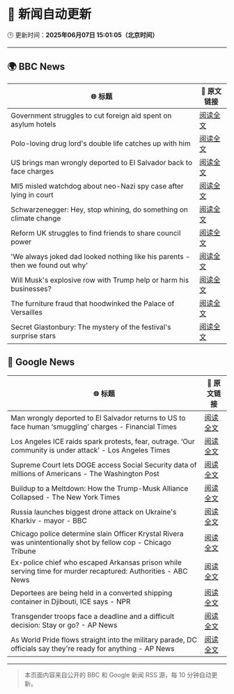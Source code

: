 # 🧠 新闻自动更新

🕒 更新时间：**2025年06月07日 15:01:05（北京时间）**

---

## 🌍 BBC News

| 🌐 标题 | 🔗 原文链接 |
|--------|-------------|
| Government struggles to cut foreign aid spent on asylum hotels | [阅读全文](https://www.bbc.com/news/articles/cgmjd8evd0go) |
| Polo-loving drug lord's double life catches up with him | [阅读全文](https://www.bbc.com/news/articles/c14jpymxrkno) |
| US brings man wrongly deported to El Salvador back to face charges | [阅读全文](https://www.bbc.com/news/articles/c7v7ynv98r8o) |
| MI5 misled watchdog about neo-Nazi spy case after lying in court | [阅读全文](https://www.bbc.com/news/articles/c0572v3j7dvo) |
| Schwarzenegger: Hey, stop whining, do something on climate change | [阅读全文](https://www.bbc.com/news/videos/ce80kyxd05wo) |
| Reform UK struggles to find friends to share council power | [阅读全文](https://www.bbc.com/news/articles/c365y0190l7o) |
| 'We always joked dad looked nothing like his parents - then we found out why' | [阅读全文](https://www.bbc.com/news/articles/c4gexw7l7rwo) |
| Will Musk's explosive row with Trump help or harm his businesses? | [阅读全文](https://www.bbc.com/news/articles/ceqgdnd2g9xo) |
| The furniture fraud that hoodwinked the Palace of Versailles | [阅读全文](https://www.bbc.com/news/articles/c3wd52lqqe8o) |
| Secret Glastonbury: The mystery of the festival's surprise stars | [阅读全文](https://www.bbc.com/news/articles/cvg5zd3nkkwo) |

## 📰 Google News

| 🌐 标题 | 🔗 原文链接 |
|--------|-------------|
| Man wrongly deported to El Salvador returns to US to face human ‘smuggling’ charges - Financial Times | [阅读全文](https://news.google.com/rss/articles/CBMicEFVX3lxTE9hcHd5T0tnUXIxUlEwR3huQ0p2eGloUVFrdTlSUC1meHdHTTJsQmFVNWE2YmRmRXFKcDAyYTFNUEZrZ0c2aW9TdkhzYW10MlRVY1Q5SEpDZ2VhYmNtSHFTNG01cFNzdjFPX3BOWEZJNnA?oc=5) |
| Los Angeles ICE raids spark protests, fear, outrage. ‘Our community is under attack’ - Los Angeles Times | [阅读全文](https://news.google.com/rss/articles/CBMikgFBVV95cUxPWk9pNWJFUXl5UVhqNkthd055eFdWRGdvWDZoRDhKV0ZLM2p3MjNiZTFzaFhlYW1VWWwydkhmREpsSF9BdkxtUmxUa3R3LTlXUUl4eEFEWEs2LUpUNHhXT2Z6MG9SZ015WkFrVTlMQVhrWHBVV3N4aUpTM0poYUUtZld3UEVHbVFRdWowNU40dnFfQQ?oc=5) |
| Supreme Court lets DOGE access Social Security data of millions of Americans - The Washington Post | [阅读全文](https://news.google.com/rss/articles/CBMioAFBVV95cUxPZTVFVmlSRmUzcW0wUXd4YWFNa21SRnZuQ2dfNUZZN2Y0anozZFVXeEUtd2ZxSEV3TG9OTFhha1gyUWVzNjRiUW9GZ0RMTEY1bDExY1RaeEFySUUxN2FIbDBsc3FjalJ2eFNESVBQcmNrcU5zNkZTdkMxNWRDNXBWX1lrRkZwZEpyS05iZUNJOWZFVjNjc1U0WW5wVjZiY1V6?oc=5) |
| Buildup to a Meltdown: How the Trump-Musk Alliance Collapsed - The New York Times | [阅读全文](https://news.google.com/rss/articles/CBMifkFVX3lxTE00MTRBNk53V0ZuakQ1RVJQN1l1dEkzYzVBR3NBWW5oUW9fRENoWC1MOWczY1NZLVc2bDNHeVJEck1jclNSQVpSRWZiRnQ1MGFDUEI1TjdGYkhvYmtvQ2hhTG5NSWo2U1c0SzVRNlI0V0RKU0t4UDYwTXBqQ1Z6Zw?oc=5) |
| Russia launches biggest drone attack on Ukraine's Kharkiv - mayor - BBC | [阅读全文](https://news.google.com/rss/articles/CBMiWkFVX3lxTE0yM0VFbjhQQkFKb1hmUEVYa2tkNkZVY09JSmFmaWVuOERFcXAwaERoQXE3T2RoU0d1Z1VjSEFxdzhrejhVbGlTSTdmVC0tNG5oNVN5Z0gxd3lPZ9IBX0FVX3lxTE1WbC02c3dKRmRpUF9KQVF6Mi1DaXNMdURDMnVuQ0pwSVJHcC1sRGI5WnUtUmVzMi1HdGluekJ4WUNTcW5tb09mS2tOV0E3WTY0cmlUVGI2cWlsbVlZazlj?oc=5) |
| Chicago police determine slain Officer Krystal Rivera was unintentionally shot by fellow cop - Chicago Tribune | [阅读全文](https://news.google.com/rss/articles/CBMikAFBVV95cUxPVGxHQ3pRNmNnZWlYMUdpdnlHQ283SkdxaGdYR2pTSXp5ajlyMHlxZk42RzU5cnlaeEZUXzNLWEFnQ2U4ZlN1c1Bmak1kMXB0TWR1X1d3c3pqMFBmSnZOdkhIOWxqaG9WOGRSM3NxWTVoTUw0MjdCeFJmZ1F4RU5tbXFUYllxM3Rnb1ZSOG1WZ2Y?oc=5) |
| Ex-police chief who escaped Arkansas prison while serving time for murder recaptured: Authorities - ABC News | [阅读全文](https://news.google.com/rss/articles/CBMilwFBVV95cUxNM3d3SWR0QUZ0a1FpUVJmX0REYVRvNTZqcWoxME5tYnh5akNFcWp5TWVrandqQWtBUFZEcm15ekxtc25XT0VVY2Fja2dQOGdPUi1zV0xQUEg2aUw5V1NoLU4zNmdvMHBqaVZ4X0F4YlZ2WUJBTC1YazlROFhXWThzU05XVE5SNGo0RnB4UVR2LUJ5aGFNSl9N0gGcAUFVX3lxTE9VWGZMY1AtUnVDZUdYajZpRzU1aVpWMnlwd3NWUVNzeXlaS2gzbzRFZ25IQkxITFpjeEo3TlFDX01CeGsxZlRfdnZNLWlQOVJMVWRRVlM3RVhsS0tFLTFBbGVrWloteGZrdC1tU3JrS1JHOFJCdVY0eGExUXY5bEw2RndMcE9Hc3F0LXd1RjBhUHFZdEtGbDRwTHkzRA?oc=5) |
| Deportees are being held in a converted shipping container in Djibouti, ICE says - NPR | [阅读全文](https://news.google.com/rss/articles/CBMiigFBVV95cUxORU9jbTA5T2RnaW1HSWQtWlZKX1lLamlTcHRQZW1WOUNBVUtaN3ozV1BoZktwSFBvaEF3LU5iOFcwTmxzeDZaMjRmakdQWjdUSk5QSlB2ODllSHBUdTBKVURubjB1NWUwVW1MenF0andoSFBDeXlQdzhEczkwbExMei1DbGg4NERCUlE?oc=5) |
| Transgender troops face a deadline and a difficult decision: Stay or go? - AP News | [阅读全文](https://news.google.com/rss/articles/CBMinwFBVV95cUxNUU10MU50ZlVpYjM1TXBZY3lXaEJ3WW1NUlMtR3hvYXFqY0RNdzBxTVp1eGtjakt6Y3d0R1FlSGJTQkZLWlBROGJYa3dlZ2l3OVBfNkhsS3c4NURMQ0NBRXhxenpPcTdUc0laN1FmVWZNcElRUy0zaE5WNlc4cl80cEc3Q0p4M29KVm5VQkpDM29ncTNQSi1fc1B1eV9Dd0U?oc=5) |
| As World Pride flows straight into the military parade, DC officials say they're ready for anything - AP News | [阅读全文](https://news.google.com/rss/articles/CBMiogFBVV95cUxQc2ZyYWVZT1VkMWFoUHlocDZSR2liWlp4TnJZNkl6ZnlaQTBTU1J3cnBtSkNndEk3RVdZQzRvMGJsVENaVmFfRURyZ3l4c1lWNzJLOTc2R0pGQlJqM2hsZkRZVUtrMENpOWRhUHVIbVluejQ5N0szUF9fSk95ZTBHb0xQeWszZnhlbHZKUWNOemlLeEprYVJzdDBmM2lwYjJEb1E?oc=5) |

---
> 本页面内容来自公开的 BBC 和 Google 新闻 RSS 源，每 10 分钟自动更新。
